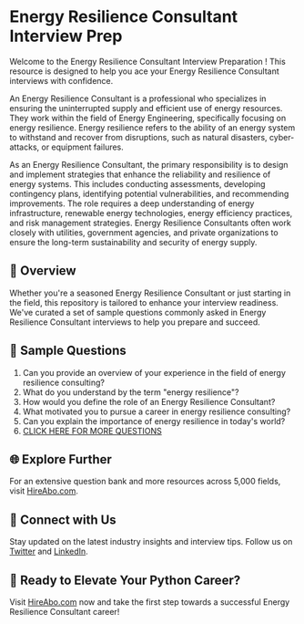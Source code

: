 # Energy Resilience Consultant Interview Prep

Welcome to the Energy Resilience Consultant Interview Preparation ! This resource is designed to help you ace your Energy Resilience Consultant interviews with confidence.

An Energy Resilience Consultant is a professional who specializes in ensuring the uninterrupted supply and efficient use of energy resources. They work within the field of Energy Engineering, specifically focusing on energy resilience. Energy resilience refers to the ability of an energy system to withstand and recover from disruptions, such as natural disasters, cyber-attacks, or equipment failures. 

As an Energy Resilience Consultant, the primary responsibility is to design and implement strategies that enhance the reliability and resilience of energy systems. This includes conducting assessments, developing contingency plans, identifying potential vulnerabilities, and recommending improvements. The role requires a deep understanding of energy infrastructure, renewable energy technologies, energy efficiency practices, and risk management strategies. Energy Resilience Consultants often work closely with utilities, government agencies, and private organizations to ensure the long-term sustainability and security of energy supply.

## 🚀 Overview

Whether you're a seasoned Energy Resilience Consultant or just starting in the field, this repository is tailored to enhance your interview readiness. We've curated a set of sample questions commonly asked in Energy Resilience Consultant interviews to help you prepare and succeed.

## 📝 Sample Questions

1. Can you provide an overview of your experience in the field of energy resilience consulting?
2. What do you understand by the term "energy resilience"?
3. How would you define the role of an Energy Resilience Consultant?
4. What motivated you to pursue a career in energy resilience consulting?
5. Can you explain the importance of energy resilience in today's world?
6. [CLICK HERE FOR MORE QUESTIONS](https://hireabo.com/job/20_1_42/Energy%20Resilience%20Consultant)

## 🌐 Explore Further

For an extensive question bank and more resources across 5,000 fields, visit [HireAbo.com](https://www.hireabo.com).

## 📱 Connect with Us

Stay updated on the latest industry insights and interview tips. Follow us on [Twitter](https://twitter.com/hireabo) and [LinkedIn](https://www.linkedin.com/in/hire-abo-3609972a8/).

## 🚀 Ready to Elevate Your Python Career?

Visit [HireAbo.com](https://www.hireabo.com) now and take the first step towards a successful Energy Resilience Consultant career!